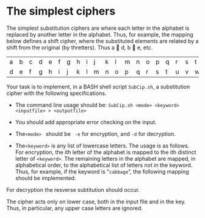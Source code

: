 The simplest ciphers
==================

The simplest substitution ciphers are where each letter in the alphabet is replaced by another letter in the alphabet. Thus, for example, the mapping below defines a shift cipher, where the substituted elements are related by a shift from the original (by thretters). Thus a  d, b  e, etc.

<table>
    <tr>
<td>a</td><td>b</td><td>c</td><td>d</td><td>e</td><td>f</td><td>g</td><td>h</td><td>i</td><td>j</td><td>k</td><td>l</td><td>m</td><td>n</td><td>o</td><td>p</td><td>q</td><td>r</td><td>s</td><td>t</td><td>u</td><td>v</td><td>w</td><td>x</td><td>y</td><td>z</td>
    </tr>
      <tr>
<td>d</td><td>e</td><td>f</td><td>g</td><td>h</td><td>i</td><td>j</td><td>k</td><td>l</td><td>m</td><td>n</td><td>o</td><td>p</td><td>q</td><td>r</td><td>s</td><td>t</td><td>u</td><td>v</td><td>w</td><td>x</td><td>y</td><td>z</td><td>a</td><td>b</td><td>c</td>
    </tr>
</table>

Your task is to implement, in a BASH shell script `SubCip.sh`, a substitution cipher with the following specifications.

* The command line usage should be:
        `SubCip.sh <mode> <keyword> <inputfile> > <outputfile>`
        
* You should add appropriate error checking on the input.
* The`<mode> ` should be ` -e` for encryption, and `-d` for decryption.
* The`<keyword>` is any list of lowercase letters. The usage is as follows.
For encryption, the ith letter of the alphabet is mapped to the ith distinct letter of `<keyword>`. The remaining letters in the alphabet are mapped, in alphabetical order, to the alphabetical list of letters not in the keyword. Thus, for example, if the keyword is “`cabbage`”, the following mapping should be implemented.

For decryption the resverse subtitution should occur.

The cipher acts only on lower case, both in the input file and in the key. Thus, in particular, any upper case letters are ignored.


